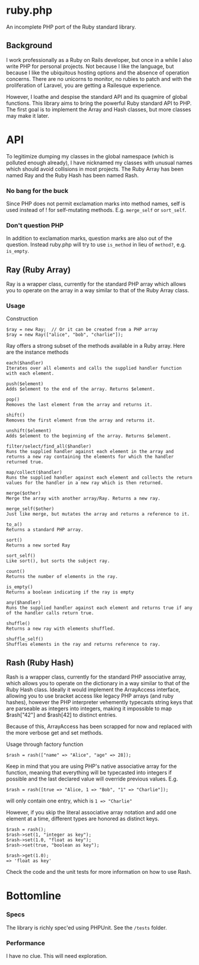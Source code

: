 # ruby.php

An incomplete PHP port of the Ruby standard library.

## Background

I work professionally as a Ruby on Rails developer, but once in a while I also write PHP for personal projects. Not because I like the language, but because I like the ubiquitous hosting options and the absence of operation concerns. There are no unicorns to monitor, no rubies to patch and with the proliferation of Laravel, you are getting a Railesque experience.

However, I loathe and despise the standard API and its quagmire of global functions. This library aims to bring the powerful Ruby standard API to PHP. The first goal is to implement the Array and Hash classes, but more classes may make it later.

# API

To legitimize dumping my classes in the global namespace (which is polluted enough already), I have nicknamed my classes with unusual names which should avoid collisions in most projects. The Ruby Array has been named Ray and the Ruby Hash has been named Rash.

### No bang for the buck

Since PHP does not permit exclamation marks into method names, self is used instead of ! for self-mutating methods. E.g. `merge_self` or `sort_self`.

### Don't question PHP

In addition to exclamation marks, question marks are also out of the question. Instead ruby.php will try to use `is_method` in lieu of `method?`, e.g. `is_empty`.

## Ray (Ruby Array)

Ray is a wrapper class, currently for the standard PHP array which allows you to operate on the array in a way similar to that of the Ruby Array class.

### Usage

Construction

    $ray = new Ray;  // Or it can be created from a PHP array
    $ray = new Ray(["alice", "bob", "charlie"]);

Ray offers a strong subset of the methods available in a Ruby array. Here are the instance methods

    each($handler)
    Iterates over all elements and calls the supplied handler function with each element.

    push($element)
    Adds $element to the end of the array. Returns $element.

    pop()
    Removes the last element from the array and returns it.

    shift()
    Removes the first element from the array and returns it.

    unshift($element)
    Adds $element to the beginning of the array. Returns $element.

    filter/select/find_all($handler)
    Runs the supplied handler against each element in the array and returns a new ray containing the elements for which the handler returned true.

    map/collect($handler)
    Runs the supplied handler against each element and collects the return values for the handler in a new ray which is then returned.

    merge($other)
    Merge the array with another array/Ray. Returns a new ray.

    merge_self($other)
    Just like merge, but mutates the array and returns a reference to it.

    to_a()
    Returns a standard PHP array.

    sort()
    Returns a new sorted Ray

    sort_self()
    Like sort(), but sorts the subject ray.

    count()
    Returns the number of elements in the ray.

    is_empty()
    Returns a boolean indicating if the ray is empty

    any($handler)
    Runs the supplied handler against each element and returns true if any of the handler calls return true.

    shuffle()
    Returns a new ray with elements shuffled.

    shuffle_self()
    Shuffles elements in the ray and returns reference to ray.

## Rash (Ruby Hash)

Rash is a wrapper class, currently for the standard PHP associative array, which allows you to operate on the dictionary in a way similar to that of the Ruby Hash class. Ideally it would implement the ArrayAccess interface, allowing you to use bracket access like legacy PHP arrays (and ruby hashes), however the PHP interpreter vehemently typecasts string keys that are parseable as integers into integers, making it impossible to map $rash["42"] and $rash[42] to distinct entries.

Because of this, ArrayAccess has been scrapped for now and replaced with the more verbose get and set methods.

Usage through factory function

    $rash = rash(["name" => "Alice", "age" => 28]);

Keep in mind that you are using PHP's native associative array for the function, meaning that everything will be typecasted into integers if possible and the last declared value will override previous values. E.g.

    $rash = rash([true => "Alice, 1 => "Bob", "1" => "Charlie"]);

will only contain one entry, which is `1 => "Charlie"`

However, if you skip the literal associative array notation and add one element at a time, different types are honored as distinct keys.

    $rash = rash();
    $rash->set(1, "integer as key");
    $rash->set(1.0, "float as key");
    $rash->set(true, "boolean as key");

    $rash->get(1.0);
    => 'float as key'

Check the code and the unit tests for more information on how to use Rash.

# Bottomline

### Specs

The library is richly spec'ed using PHPUnit. See the `/tests` folder.

### Performance

I have no clue. This will need exploration.